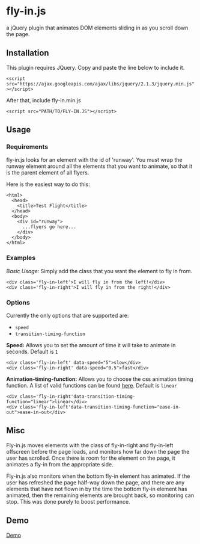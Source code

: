 # fly-in.js
a jQuery plugin that animates DOM elements sliding in as you scroll down the page.

## Installation

This plugin requires JQuery. Copy and paste the line below to include it.
 
`<script src="https://ajax.googleapis.com/ajax/libs/jquery/2.1.3/jquery.min.js"></script>`

After that, include fly-in.min.js

`<script src="PATH/TO/FLY-IN.JS"></script>`

## Usage

### Requirements
fly-in.js looks for an element with the id of 'runway'. You must wrap the runway element around all the elements that you want to animate, so that it is the parent element of all flyers. 

Here is the easiest way to do this:

```
<html>
  <head>
    <title>Test Flight</title>
  </head>
  <body>
    <div id="runway">
      ...flyers go here...
    </div>
  </body>
</html>
```

### Examples

*Basic Usage:*
Simply add the class that you want the element to fly in from.
```
<div class='fly-in-left'>I will fly in from the left!</div>
<div class='fly-in-right'>I will fly in from the right!</div>
```

### Options
Currently the only options that are supported are: 
- `speed`
- `transition-timing-function`

**Speed:**
Allows you to set the amount of time it will take to animate in seconds.
Default is `1`
```
<div class='fly-in-left' data-speed="5">slow</div>
<div class='fly-in-right' data-speed="0.5">fast</div>
```

**Animation-timing-function:**
Allows you to choose the css animation timing function. A list of valid functions can be found [here](http://www.w3schools.com/cssref/css3_pr_transition-timing-function.asp).
Default is `linear`
```
<div class='fly-in-right'data-transition-timing-function="linear">linear</div>
<div class='fly-in-left'data-transition-timing-function="ease-in-out">ease-in-out</div>
```

## Misc
Fly-in.js moves elements with the class of fly-in-right and fly-in-left offscreen before the page loads, and monitors how far down the page the user has scrolled. Once there is room for the element on the page, it animates a fly-in from the appropriate side. 

Fly-in.js also monitors when the bottom fly-in element has animated. If the user has refreshed the page half-way down the page, and there are any elements that have not flown in by the time the bottom fly-in element has animated, then the remaining elements are brought back, so monitoring can stop. This was done purely to boost performance. 

## Demo

[Demo](http://smckaysmalley.github.io/ski_survey/)
